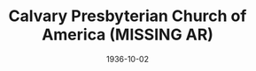 ---
date: &id001 1936-10-02
end_date: null
location:
  address: Hollywood
  city: MISSING
  state: AR
minister: null
ministers: []
name: Calvary Presbyterian Church of America
names: null
origination_date: *id001
raw_data: "AR Hollywood\n\nCalvary Presbyterian Church of America  (October\
  \ 2, 1936\u2013September 1937)\n(withdrew to Independency, 1937)"
received_from: null
states:
- AR
status:
  active: false
  end_date: 1937-09-30
  reason: withdrawal
  received_from: null
  withdrawal_to: Independency
title: Calvary Presbyterian Church of America (MISSING AR)

---